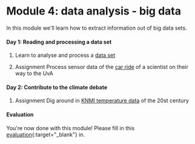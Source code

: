 # Module 4: data analysis - big data

In this module we'll learn how to extract information out of big data sets.

#### Day 1: Reading and processing a data set 

1. Learn to analyse and process a [data set](/python/files) 

2. <span class="badge badge-primary">Assignment</span> Process sensor data of the [car ride](/weather/dataprocessing) of a scientist on their way to the UvA

#### Day 2: Contribute to the climate debate 

1. <span class="badge badge-primary">Assignment</span> Dig around in [KNMI temperature data](/weather/climate) of the 20st century

#### Evaluation

You're now done with this module! Please fill in this [evaluation](https://goo.gl/forms/s3W7Nfrk0nXEcbji1){:target="_blank"} in.
